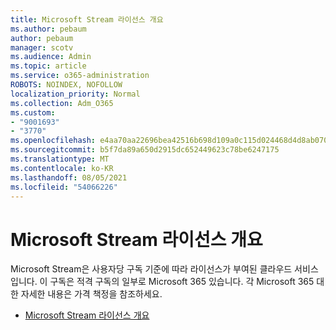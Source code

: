 ```yaml
---
title: Microsoft Stream 라이선스 개요
ms.author: pebaum
author: pebaum
manager: scotv
ms.audience: Admin
ms.topic: article
ms.service: o365-administration
ROBOTS: NOINDEX, NOFOLLOW
localization_priority: Normal
ms.collection: Adm_O365
ms.custom:
- "9001693"
- "3770"
ms.openlocfilehash: e4aa70aa22696bea42516b698d109a0c115d024468d4d8ab070b9c337c3e91fe
ms.sourcegitcommit: b5f7da89a650d2915dc652449623c78be6247175
ms.translationtype: MT
ms.contentlocale: ko-KR
ms.lasthandoff: 08/05/2021
ms.locfileid: "54066226"
---
```

# <a name="microsoft-stream-licensing-overview"></a>Microsoft Stream 라이선스 개요

Microsoft Stream은 사용자당 구독 기준에 따라 라이선스가 부여된 클라우드 서비스입니다. 이 구독은 적격 구독의 일부로 Microsoft 365 있습니다. 각 Microsoft 365 대한 자세한 내용은 가격 책정을 참조하세요.

- [Microsoft Stream 라이선스 개요](https://docs.microsoft.com/stream/license-overview)